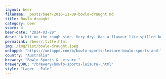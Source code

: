 ```yaml
---
layout: beer
filename: _posts/beer/2016-11-09-bowlo-draught.md
title: Bowlo draught
category: beer
score: 4
beer-date: "2024-03-29"
desc: "A bit on the rough side. Very dry. Has a flavour like spilled beer. Not something I would be jumping back to"
permalink: /beer/:title.html
img: /img/list/bowlo-draught.jpeg
untappd: "https://untappd.com/b/bowlo-sports-leisure-bowlo-sports-and-leisure-bowlo-draught/4283504"
country: "Australia"
brewery: "Bowlo Sports & Leisure "
breweryURL: "/brewery/bowlo-sports-leisure-.html"
style: "Lager - Pale"
---
```

